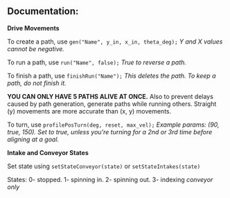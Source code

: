 **Documentation:**
-
**Drive Movements**

To create a path, use `gen("Name", y_in, x_in, theta_deg);` *Y and X values cannot be negative.*

To run a path, use `run("Name", false);` *True to reverse a path.*

To finish a path, use `finishRun("Name");` *This deletes the path. To keep a path, do not finish it.*

**YOU CAN ONLY HAVE 5 PATHS ALIVE AT ONCE.** Also to prevent delays caused by path generation, generate paths while running others. Straight (y) movements are more accurate than (x, y) movements.

To turn, use `profilePosTurn(deg, reset, max_vel);` *Example params: (90, true, 150). Set to true, unless you're turning for a 2nd or 3rd time before aligning at a goal.*

**Intake and Conveyor States**

Set state using `setStateConveyor(state)` or `setStateIntakes(state)`

States: 0- stopped. 1- spinning in. 2- spinning out. 3- indexing *conveyor only*
